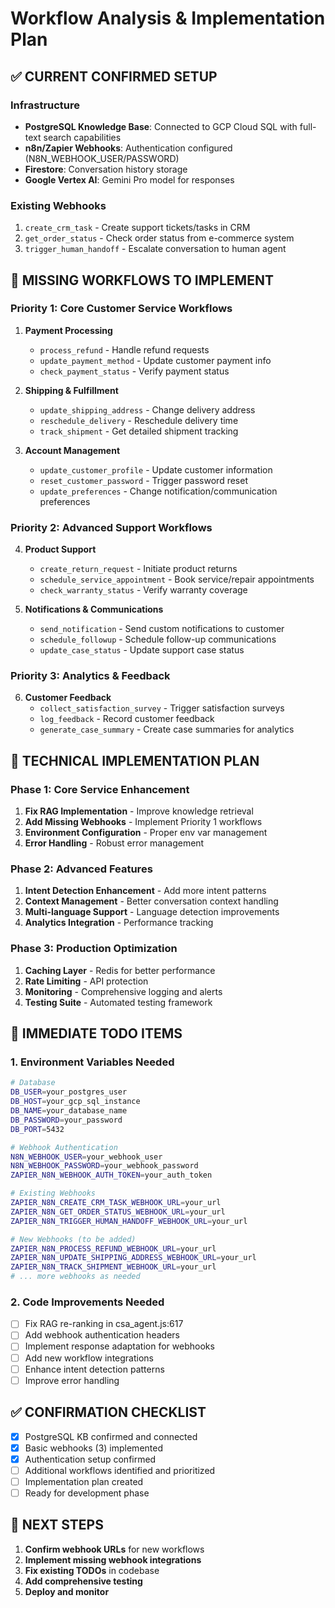 # Workflow Analysis & Implementation Plan

## ✅ CURRENT CONFIRMED SETUP

### Infrastructure
- **PostgreSQL Knowledge Base**: Connected to GCP Cloud SQL with full-text search capabilities
- **n8n/Zapier Webhooks**: Authentication configured (N8N_WEBHOOK_USER/PASSWORD)
- **Firestore**: Conversation history storage
- **Google Vertex AI**: Gemini Pro model for responses

### Existing Webhooks
1. `create_crm_task` - Create support tickets/tasks in CRM
2. `get_order_status` - Check order status from e-commerce system
3. `trigger_human_handoff` - Escalate conversation to human agent

## 🚀 MISSING WORKFLOWS TO IMPLEMENT

### Priority 1: Core Customer Service Workflows
1. **Payment Processing**
   - `process_refund` - Handle refund requests
   - `update_payment_method` - Update customer payment info
   - `check_payment_status` - Verify payment status

2. **Shipping & Fulfillment**
   - `update_shipping_address` - Change delivery address
   - `reschedule_delivery` - Reschedule delivery time
   - `track_shipment` - Get detailed shipment tracking

3. **Account Management**
   - `update_customer_profile` - Update customer information
   - `reset_customer_password` - Trigger password reset
   - `update_preferences` - Change notification/communication preferences

### Priority 2: Advanced Support Workflows
4. **Product Support**
   - `create_return_request` - Initiate product returns
   - `schedule_service_appointment` - Book service/repair appointments
   - `check_warranty_status` - Verify warranty coverage

5. **Notifications & Communications**
   - `send_notification` - Send custom notifications to customer
   - `schedule_followup` - Schedule follow-up communications
   - `update_case_status` - Update support case status

### Priority 3: Analytics & Feedback
6. **Customer Feedback**
   - `collect_satisfaction_survey` - Trigger satisfaction surveys
   - `log_feedback` - Record customer feedback
   - `generate_case_summary` - Create case summaries for analytics

## 🔧 TECHNICAL IMPLEMENTATION PLAN

### Phase 1: Core Service Enhancement
1. **Fix RAG Implementation** - Improve knowledge retrieval
2. **Add Missing Webhooks** - Implement Priority 1 workflows
3. **Environment Configuration** - Proper env var management
4. **Error Handling** - Robust error management

### Phase 2: Advanced Features
1. **Intent Detection Enhancement** - Add more intent patterns
2. **Context Management** - Better conversation context handling
3. **Multi-language Support** - Language detection improvements
4. **Analytics Integration** - Performance tracking

### Phase 3: Production Optimization
1. **Caching Layer** - Redis for better performance
2. **Rate Limiting** - API protection
3. **Monitoring** - Comprehensive logging and alerts
4. **Testing Suite** - Automated testing framework

## 📝 IMMEDIATE TODO ITEMS

### 1. Environment Variables Needed
```bash
# Database
DB_USER=your_postgres_user
DB_HOST=your_gcp_sql_instance
DB_NAME=your_database_name
DB_PASSWORD=your_password
DB_PORT=5432

# Webhook Authentication
N8N_WEBHOOK_USER=your_webhook_user
N8N_WEBHOOK_PASSWORD=your_webhook_password
ZAPIER_N8N_WEBHOOK_AUTH_TOKEN=your_auth_token

# Existing Webhooks
ZAPIER_N8N_CREATE_CRM_TASK_WEBHOOK_URL=your_url
ZAPIER_N8N_GET_ORDER_STATUS_WEBHOOK_URL=your_url
ZAPIER_N8N_TRIGGER_HUMAN_HANDOFF_WEBHOOK_URL=your_url

# New Webhooks (to be added)
ZAPIER_N8N_PROCESS_REFUND_WEBHOOK_URL=your_url
ZAPIER_N8N_UPDATE_SHIPPING_ADDRESS_WEBHOOK_URL=your_url
ZAPIER_N8N_TRACK_SHIPMENT_WEBHOOK_URL=your_url
# ... more webhooks as needed
```

### 2. Code Improvements Needed
- [ ] Fix RAG re-ranking in csa_agent.js:617
- [ ] Add webhook authentication headers
- [ ] Implement response adaptation for webhooks
- [ ] Add new workflow integrations
- [ ] Enhance intent detection patterns
- [ ] Improve error handling

## ✅ CONFIRMATION CHECKLIST

- [x] PostgreSQL KB confirmed and connected
- [x] Basic webhooks (3) implemented
- [x] Authentication setup confirmed
- [ ] Additional workflows identified and prioritized
- [ ] Implementation plan created
- [ ] Ready for development phase

## 🎯 NEXT STEPS

1. **Confirm webhook URLs** for new workflows
2. **Implement missing webhook integrations**
3. **Fix existing TODOs** in codebase
4. **Add comprehensive testing**
5. **Deploy and monitor** 